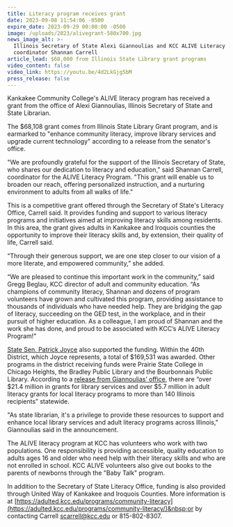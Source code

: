 ```yaml
---
title: Literacy program receives grant
date: 2023-09-08 11:54:06 -0500
expire_date: 2023-09-29 00:00:00 -0500
image: /uploads/2023/alivegrant-580x700.jpg
news_image_alt: >-
  Illinois Secretary of State Alexi Giannoulias and KCC ALIVE Literacy Program
  coordinator Shannan Carrell
article_lead: $68,000 from Illinois State Library grant programs
video_content: false
video_link: https://youtu.be/4d2LkGjg5bM
press_release: false
---
```

Kankakee Community College's ALIVE literacy program has received a grant from the office of Alexi Giannoulias, Illinois Secretary of State and State Librarian.

The $68,108 grant comes from Illinois State Library Grant program, and is earmarked to "enhance community literacy, improve library services and upgrade current technology" according to a release from the senator's office.

"We are profoundly grateful for the support of the Illinois Secretary of State, who shares our dedication to literacy and education," said Shannan Carrell, coordinator for the ALIVE Literacy Program. "This grant will enable us to broaden our reach, offering personalized instruction, and a nurturing environment to adults from all walks of life."

This is a competitive grant offered through the Secretary of State's Literacy Office, Carrell said. It provides funding and support to various literacy programs and initiatives aimed at improving literacy skills among residents. In this area, the grant gives adults in Kankakee and Iroquois counties the opportunity to improve their literacy skills and, by extension, their quality of life, Carrell said.&nbsp;

“Through their generous support, we are one step closer to our vision of a more literate, and empowered community,” she added.

“We are pleased to continue this important work in the community,” said Gregg Beglau, KCC director of adult and community education. “As champions of community literacy, Shannan and dozens of program volunteers have grown and cultivated this program, providing assistance to thousands of individuals who have needed help. They are bridging the gap of literacy, succeeding on the GED test, in the workplace, and in their pursuit of higher education. As a colleague, I am proud of Shannan and the work she has done, and proud to be associated with KCC’s ALIVE Literacy Program!"

[State Sen. Patrick Joyce](http://www.senatorpatrickjoyce.com/news/9-press-releases/349-joyce-applauds-funding-for-four-local-libraries) also supported the funding. Within the 40th District, which Joyce represents, a total of $169,531 was awarded. Other programs in the district receiving funds were Prairie State College in Chicago Heights, the Bradley Public Library and the Bourbonnais Public Library. According to a [release from Giannoulias’ office](https://ltgov.illinois.gov/news/press-release.26948.html#:~:text=In%20support%20of%20libraries%2C%20education,more%20than%20140%20Illinois%20recipients.), there are “over $21.4 million in grants for library services and over $5.7 million in adult literacy grants for local literacy programs to more than 140 Illinois recipients” statewide.

"As state librarian, it's a privilege to provide these resources to support and enhance local library services and adult literacy programs across Illinois," Giannoulias said in the announcement.

The ALIVE literacy program at KCC has volunteers who work with two populations. One responsibility is providing accessible, quality education to adults ages 16 and older who need help with their literacy skills and who are not enrolled in school. KCC ALIVE volunteers also give out books to the parents of newborns through the "Baby Talk" program.

In addition to the Secretary of State Literacy Office, funding is also provided through United Way of Kankakee and Iroquois Counties. More information is at [https://adulted.kcc.edu/programs/community-literacy](https://adulted.kcc.edu/programs/community-literacy/)&nbsp;or by contacting Carrell [scarrell@kcc.edu](mailto:scarrell@kcc.edu) or 815-802-8307.